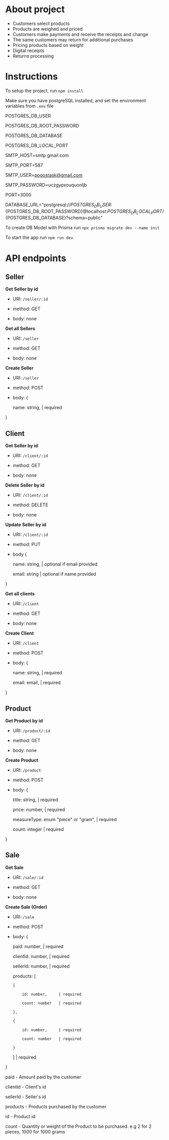 # About project

- Customers select products
- Products are weighed and priced
- Customers make payments and receive the receipts and change
- The same customers may return for additional purchases
- Pricing products based on weight
- Digital receipts
- Returns processing

# Instructions

To setup the project, run `npm install`

Make sure you have postgreSQL installed, and set the environment variables from `.env` file

POSTGRES_DB_USER

POSTGRES_DB_ROOT_PASSWORD

POSTGRES_DB_DATABASE

POSTGRES_DB_LOCAL_PORT


SMTP_HOST=smtp.gmail.com

SMTP_PORT=587

SMTP_USER=pogostask@gmail.com

SMTP_PASSWORD=uczgypxouquonljb

PORT=3000

DATABASE_URL="postgresql://${POSTGRES_DB_USER}:${POSTGRES_DB_ROOT_PASSWORD}@localhost:${POSTGRES_DB_LOCAL_PORT}/${POSTGRES_DB_DATABASE}?schema=public"


To create DB Model with Prisma run `npx prisma migrate dev --name init`

To start the app run `npm run dev`.

# API endpoints


## Seller


**Get Seller by id**

- URI: `/seller/:id`

- method: GET

- body: none


**Get all Sellers**

- URI: `/seller`

- method: GET

- body: none


**Create Seller**

- URI: `/seller`

- method: POST

- body: {

  name: string,   | required

}

## Client


**Get Seller by id**

- URI: `/client/:id`

- method: GET

- body: none


**Delete Seller by id**

- URI: `/client/:id`

- method: DELETE

- body: none


**Update Seller by id**

- URI: `/client/:id`

- method: PUT

- body {

  name: string,   | optional if email provided

  email: string   | optional if name provided

}


**Get all clients**

- URI: `/client`

- method: GET

- body: none


**Create Client**

- URI: `/client`

- method: POST

- body: {

  name: string,   | required

  email: email,   | required

}


## Product


**Get Product by id**

- URI: `/product/:id`

- method: GET

- body: none


**Create Product**

- URI: `/product`

- method: POST

- body: {

  title: string,                        | required

  price: number,                        | required

  measureType: enum "piece" or "gram",  | required

  count: integer                        | required

}

## Sale


**Get Sale**

- URI: `/sale/:id`

- method: GET

- body: none

**Create Sale (Order)**

- URI: `/sale`

- method: POST

- body: {

  paid: number,           | required

  clientId: number,       | required

  sellerId: number,       | required

  products: [

      {

          id: number,     | required

          count: number   | required

      },

      {

          id: number,     | required

          count: number   | required

      }

  ]                       | required

}

paid - Amount paid by the customer

clientId - Client's id

sellerId - Seller's id

products - Products purchased by the customer

id       - Product id

count    - Quantity or weight of the Product to be purchased. e.g 2 for 2 pieces, 1000 for 1000 grams